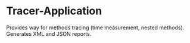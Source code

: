 # Tracer-Application

Provides way for methods tracing (time measurement, nested methods).
Generates XML and JSON reports.
